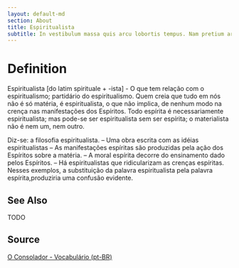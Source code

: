 ```yaml
---
layout: default-md
section: About
title: Espiritualista
subtitle: In vestibulum massa quis arcu lobortis tempus. Nam pretium arcu in odio vulputate luctus.
---
```


# Definition
Espiritualista [do latim spirituale + -ista] - O que tem relação com o espiritualismo; partidário do espiritualismo. Quem creia que tudo em nós não é só matéria, é espiritualista, o que não implica, de nenhum modo na crença nas manifestações dos Espíritos. Todo espírita é necessariamente espiritualista; mas pode-se ser espiritualista sem ser espírita; o materialista não é nem um, nem outro.

Diz-se: a filosofia espiritualista. – Uma obra escrita com as idéias espiritualistas – As manifestações espíritas são produzidas pela ação dos Espíritos sobre a matéria. – A moral espírita decorre do ensinamento dado pelos Espíritos. – Há espiritualistas que ridicularizam as crenças espíritas. Nesses exemplos, a substituição da palavra espiritualista pela palavra espírita,produziria uma confusão evidente. 

## See Also
TODO

## Source
[O Consolador - Vocabulário (pt-BR)](http://www.oconsolador.com.br/linkfixo/vocabulario/principal.html)


